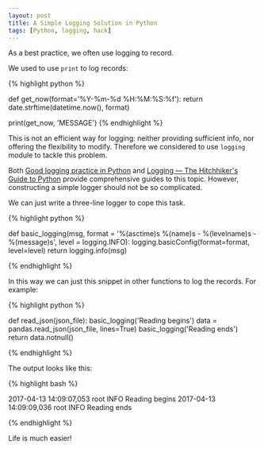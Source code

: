 ```yaml
---
layout: post
title: A Simple Logging Solution in Python
tags: [Python, logging, hack]
---
```


As a best practice, we often use logging to record.

We used to use `print` to log records:

{% highlight python %}

def get_now(format='%Y-%m-%d %H:%M:%S:%f'):
    return date.strftime(datetime.now(), format)

print(get_now, 'MESSAGE')
{% endhighlight %}

This is not an efficient way for logging: neither providing sufficient info, nor offering the flexibility to modify. Therefore we considered to use `logging` module to tackle this problem.

Both [Good logging practice in Python](https://fangpenlin.com/posts/2012/08/26/good-logging-practice-in-python)
and [Logging — The Hitchhiker's Guide to Python](http://docs.python-guide.org/en/latest/writing/logging/) provide comprehensive guides to this topic. However, constructing a simple logger should not be so complicated.

We can just write a three-line logger to cope this task.

{% highlight python %}

def basic_logging(msg, format = '%(asctime)s %(name)s - %(levelname)s - %(message)s', level = logging.INFO):
    logging.basicConfig(format=format, level=level)
    return logging.info(msg)

{% endhighlight %}

In this way we can just this snippet in other functions to log the records. For example:

{% highlight python %}

def read_json(json_file):
    basic_logging('Reading begins')
    data = pandas.read_json(json_file, lines=True)
    basic_logging('Reading ends')
    return data.notnull()

{% endhighlight %}

The output looks like this:

{% highlight bash %}

2017-04-13 14:09:07,053 root         INFO     Reading begins
2017-04-13 14:09:09,036 root         INFO     Reading ends

{% endhighlight %}

Life is much easier!
